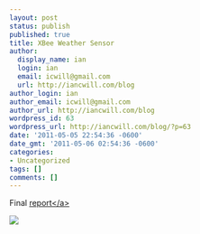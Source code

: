 ```yaml
---
layout: post
status: publish
published: true
title: XBee Weather Sensor
author:
  display_name: ian
  login: ian
  email: icwill@gmail.com
  url: http://iancwill.com/blog
author_login: ian
author_email: icwill@gmail.com
author_url: http://iancwill.com/blog
wordpress_id: 63
wordpress_url: http://iancwill.com/blog/?p=63
date: '2011-05-05 22:54:36 -0600'
date_gmt: '2011-05-06 02:54:36 -0600'
categories:
- Uncategorized
tags: []
comments: []
---
```

<p>Final <a href="http:&#47;&#47;iancwill.com&#47;xbee-project.pdf">report<&#47;a></p>
<p><img src="http:&#47;&#47;iancwill.com&#47;xbee-2222.jpg"&#47;></p>
